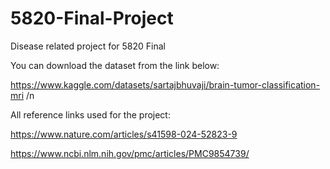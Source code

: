 # 5820-Final-Project
Disease related project for 5820 Final


You can download the dataset from the link below:

https://www.kaggle.com/datasets/sartajbhuvaji/brain-tumor-classification-mri
/n




All reference links used for the project:


https://www.nature.com/articles/s41598-024-52823-9

https://www.ncbi.nlm.nih.gov/pmc/articles/PMC9854739/

